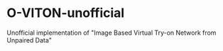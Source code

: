 # O-VITON-unofficial
Unofficial implementation of "Image Based Virtual Try-on Network from Unpaired Data"
